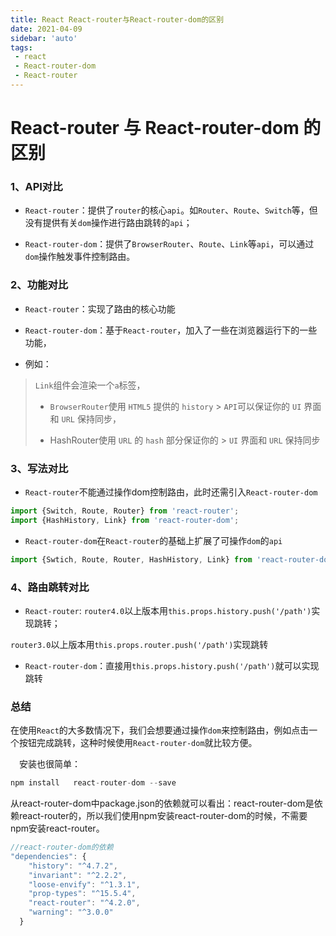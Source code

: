 ```yaml
---
title: React React-router与React-router-dom的区别
date: 2021-04-09
sidebar: 'auto'
tags:
 - react
 - React-router-dom
 - React-router
---
```

# React-router 与 React-router-dom 的区别

### 1、API对比

- `React-router`：提供了`router`的核心`api`。如`Router`、`Route`、`Switch`等，但没有提供有关`dom`操作进行路由跳转的`api`；

- `React-router-dom`：提供了`BrowserRouter`、`Route`、`Link`等`api`，可以通过`dom`操作触发事件控制路由。

### 2、功能对比

- `React-router`：实现了路由的核心功能

- `React-router-dom`：基于`React-router`，加入了一些在浏览器运行下的一些功能，

- 例如：

> `Link`组件会渲染一个`a`标签，
>
> - `BrowserRouter`使用 `HTML5` 提供的 `history` > `API`可以保证你的 `UI` 界面和 `URL` 保持同步，
>
> - HashRouter使用 `URL` 的 `hash` 部分保证你的 > `UI` 界面和 `URL` 保持同步

### 3、写法对比

- `React-router`不能通过操作dom控制路由，此时还需引入`React-router-dom`

```js
import {Switch, Route, Router} from 'react-router';
import {HashHistory, Link} from 'react-router-dom';
```

- `React-router-dom`在`React-router`的基础上扩展了可操作`dom`的`api`

```js
import {Swtich, Route, Router, HashHistory, Link} from 'react-router-dom';
```

### 4、路由跳转对比

- `React-router`:
`router4.0`以上版本用`this.props.history.push('/path')`实现跳转；

`router3.0`以上版本用`this.props.router.push('/path')`实现跳转

- `React-router-dom`：直接用`this.props.history.push('/path')`就可以实现跳转

### 总结

在使用`React`的大多数情况下，我们会想要通过操作`dom`来控制路由，例如点击一个按钮完成跳转，这种时候使用`React-router-dom`就比较方便。

　安装也很简单：

```js
npm install   react-router-dom --save
```

从react-router-dom中package.json的依赖就可以看出：react-router-dom是依赖react-router的，所以我们使用npm安装react-router-dom的时候，不需要npm安装react-router。

```js
//react-router-dom的依赖
"dependencies": {
    "history": "^4.7.2",
    "invariant": "^2.2.2",
    "loose-envify": "^1.3.1",
    "prop-types": "^15.5.4",
    "react-router": "^4.2.0",
    "warning": "^3.0.0"
  }
```
